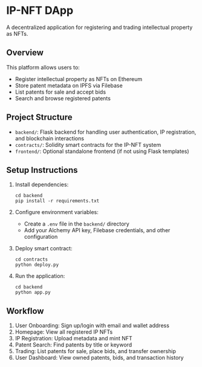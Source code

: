 # IP-NFT DApp

A decentralized application for registering and trading intellectual property as NFTs.

## Overview

This platform allows users to:
- Register intellectual property as NFTs on Ethereum
- Store patent metadata on IPFS via Filebase
- List patents for sale and accept bids
- Search and browse registered patents

## Project Structure

- `backend/`: Flask backend for handling user authentication, IP registration, and blockchain interactions
- `contracts/`: Solidity smart contracts for the IP-NFT system
- `frontend/`: Optional standalone frontend (if not using Flask templates)

## Setup Instructions

1. Install dependencies:
   ```
   cd backend
   pip install -r requirements.txt
   ```

2. Configure environment variables:
   - Create a `.env` file in the `backend/` directory
   - Add your Alchemy API key, Filebase credentials, and other configuration

3. Deploy smart contract:
   ```
   cd contracts
   python deploy.py
   ```

4. Run the application:
   ```
   cd backend
   python app.py
   ```

## Workflow

1. User Onboarding: Sign up/login with email and wallet address
2. Homepage: View all registered IP NFTs
3. IP Registration: Upload metadata and mint NFT
4. Patent Search: Find patents by title or keyword
5. Trading: List patents for sale, place bids, and transfer ownership
6. User Dashboard: View owned patents, bids, and transaction history